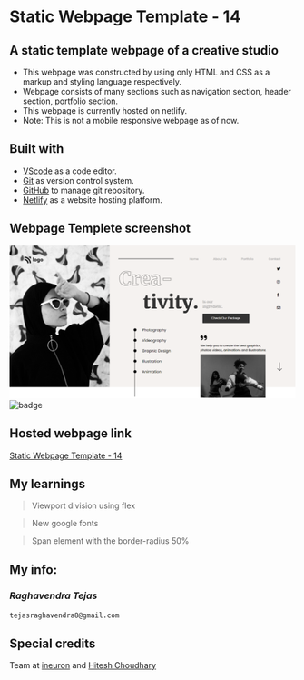 # Static Webpage Template - 14

## A static template webpage of a creative studio

- This webpage was constructed by using only HTML and CSS as a markup and styling language respectively.
- Webpage consists of many sections such as navigation section, header section, portfolio section.
- This webpage is currently hosted on netlify.
- Note: This is not a mobile responsive webpage as of now.

## Built with

- [VScode](https://code.visualstudio.com/) as a code editor.
- [Git](https://git-scm.com/) as version control system.
- [GitHub](https://github.com/) to manage git repository.
- [Netlify](https://www.netlify.com/) as a website hosting platform.

## Webpage Templete screenshot

![Webpage template](screenshot.png)
![badge](https://img.shields.io/badge/Time%20taken-5%20hours-green?style=for-the-badge)

## Hosted webpage link

[Static Webpage Template - 14](https://static-webpage-template-13.netlify.app/)

## My learnings

> Viewport division using flex

> New google fonts

> Span element with the border-radius 50%

## My info:

### _*Raghavendra Tejas*_

```shell
tejasraghavendra8@gmail.com
```

## Special credits

Team at [ineuron](https://ineuron.ai/) and [Hitesh Choudhary](https://github.com/hiteshchoudhary)
